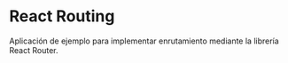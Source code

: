 # React Routing

Aplicación de ejemplo para implementar enrutamiento mediante la librería React Router.